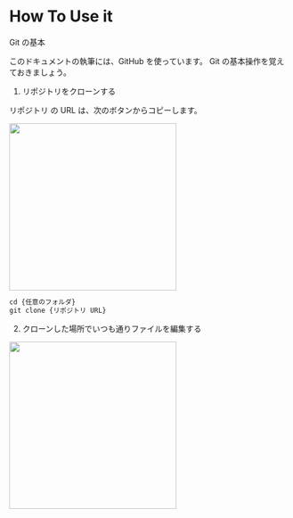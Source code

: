 # How To Use it

Git の基本

このドキュメントの執筆には、GitHub を使っています。 Git の基本操作を覚えておきましょう。

1. リポジトリをクローンする

リポジトリ の URL は、次のボタンからコピーします。

<img src="./img/01.png" width="300px">

```md
cd {任意のフォルダ}
git clone {リポジトリ URL}
```

2. クローンした場所でいつも通りファイルを編集する

<img src="./img/02.png" width="300px">
